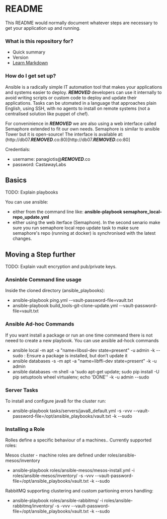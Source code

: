 # README #

This README would normally document whatever steps are necessary to get your application up and running.

### What is this repository for? ###

* Quick summary
* Version
* [Learn Markdown](https://bitbucket.org/tutorials/markdowndemo)

### How do I get set up? ###

Ansible is a radically simple IT automation tool that makes your applications and systems easier to deploy. 
***REMOVED*** developers can use it internally to avoid writing scripts or custom code to deploy and update their applications.
Tasks can be utomated in a language that approaches plain English, using SSH, with no agents to install on remote systems (not a centralised solution like puppet of chef).

For conveninience in ***REMOVED*** we are also using a web interface called Semaphore extended to fit our own needs.
Semaphore is similar to ansible Tower but it is open-source!
The interface is available at: (http://db07.***REMOVED***.co:80)[http://db07.***REMOVED***.co:80]

Credentials:
* username: panagiotis@***REMOVED***.co
* password: CastawayLabs

## Basics ##

TODO: Explain playbooks

You can use ansible:
* either from the command line like: **ansible-playbook semaphore_local-repo_update.yml**
* either using the web iterface (Semaphore).
In the second senario make sure you run semaphore local repo update task to make sure semaphore's repo (running at docker) is synchronised with the latest changes.
 

## Moving a Step further ##

TODO: Explain vault encryption and pub/private keys.


### Ansinble Command line usage ###

Inside the cloned directory (ansible_playbooks):

* ansible-playbook ping.yml --vault-password-file=vault.txt
* ansible-playbook build_tools-git-clone-update.yml  --vault-password-file=vault.txt


### Ansible Ad-hoc Commands ###

If you want install a package or run an one time commeand there is not neeed to create a new playbook.
You can use ansible ad-hock commands

* ansible local -m apt -a "name=libssl-dev state=present" -u admin -k --sudo : Ensure a package is installed, but don’t update it
* ansible databases -s -m apt -a "name=libffi-dev state=present" -k -u admin
* ansible databases -m shell -a 'sudo apt-get update; sudo pip install -U pip setuptools wheel virtualenv; echo 'DONE'' -k -u admin --sudo



### Server Tasks

To install and configure java8 for the cluster run:

* ansible-playbook tasks/servers/java8_default.yml -s -vvv --vault-password-file=/opt/ansible_playbooks/vault.txt -k --sudo

### Installing a Role

Rolles define a specific behaviour of a machines.. Currently supported roles:

Mesos cluster - machine roles are defined under roles/ansible-mesos/inventory

* ansible-playbook roles/ansible-mesos/mesos-install.yml -i roles/ansible-mesos/inventory/ -s -vvv --vault-password-file=/opt/ansible_playbooks/vault.txt -k --sudo

RabbitMQ supporting clustering and custom partioning errors handling:

*  ansible-playbook roles/ansible-rabbitmq/ -i roles/ansible-rabbitmq/inventory/ -s -vvv --vault-password-file=/opt/ansible_playbooks/vault.txt -k --sudo



